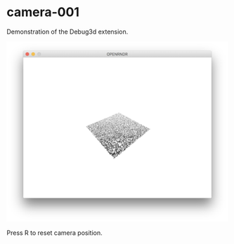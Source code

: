 # camera-001

Demonstration of the Debug3d extension.

![screenshot](screenshot.png)

Press R to reset camera position.
